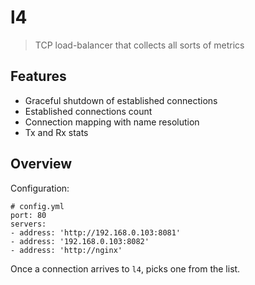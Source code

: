 # l4

> TCP load-balancer that collects all sorts of metrics

## Features

- Graceful shutdown of established connections
- Established connections count 
- Connection mapping with name resolution
- Tx and Rx stats

## Overview

Configuration:

```
# config.yml
port: 80
servers:
- address: 'http://192.168.0.103:8081'
- address: '192.168.0.103:8082'         
- address: 'http://nginx'                 
```

Once a connection arrives to `l4`, picks one from the list.

